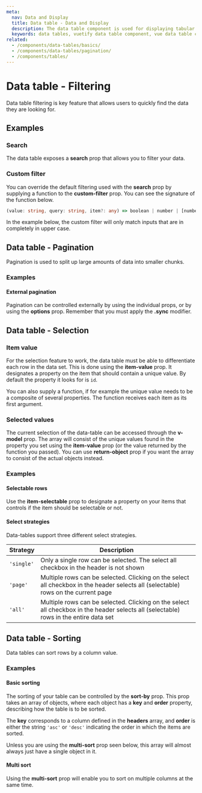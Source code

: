 ```yaml
---
meta:
  nav: Data and Display
  title: Data table - Data and Display
  description: The data table component is used for displaying tabular data in a way that is easy for users to scan. It includes sorting, searching, pagination and selection.
  keywords: data tables, vuetify data table component, vue data table component
related:
  - /components/data-tables/basics/
  - /components/data-tables/pagination/
  - /components/tables/
---
```


# Data table - Filtering

Data table filtering is key feature that allows users to quickly find the data they are looking for.

<entry />

## Examples

### Search

The data table exposes a **search** prop that allows you to filter your data.

<example file="v-data-table/prop-search" />

<!-- ### Filterable

You can easily disable specific columns from being included when searching through table rows by setting the property **filterable** to false on the header item(s). In the example below the dessert name column is no longer searchable.

<example file="v-data-table/prop-filterable" /> -->

### Custom filter

You can override the default filtering used with the **search** prop by supplying a function to the **custom-filter** prop. You can see the signature of the function below.

```ts
(value: string, query: string, item?: any) => boolean | number | [number, number] | [number, number][]
```

In the example below, the custom filter will only match inputs that are in completely in upper case.

<example file="v-data-table/prop-custom-filter" />

## Data table - Pagination

Pagination is used to split up large amounts of data into smaller chunks.

<entry />

### Examples

#### External pagination

Pagination can be controlled externally by using the individual props, or by using the **options** prop. Remember that you must apply the **.sync** modifier.

<example file="v-data-table/misc-external-paginate" />

## Data table - Selection

### Item value

For the selection feature to work, the data table must be able to differentiate each row in the data set. This is done using the **item-value** prop. It designates a property on the item that should contain a unique value. By default the property it looks for is `id`.

You can also supply a function, if for example the unique value needs to be a composite of several properties. The function receives each item as its first argument.

<example file="v-data-table/prop-item-value" />

### Selected values

The current selection of the data-table can be accessed through the **v-model** prop. The array will consist of the unique values found in the property you set using the **item-value** prop (or the value returned by the function you passed). You can use **return-object** prop if you want the array to consist of the actual objects instead.

<example file="v-data-table/prop-return-object" />

<entry />

### Examples

#### Selectable rows

Use the **item-selectable** prop to designate a property on your items that controls if the item should be selectable or not.

<example file="v-data-table/prop-item-selectable" />

#### Select strategies

Data-tables support three different select strategies.

|Strategy|Description|
|-|-|
|`'single'`|Only a single row can be selected. The select all checkbox in the header is not shown|
|`'page'`|Multiple rows can be selected. Clicking on the select all checkbox in the header selects all (selectable) rows on the current page|
|`'all'`|Multiple rows can be selected. Clicking on the select all checkbox in the header selects all (selectable) rows in the entire data set|

<example file="v-data-table/prop-select-strategy" />

## Data table - Sorting

Data tables can sort rows by a column value.

<entry />

### Examples

#### Basic sorting

The sorting of your table can be controlled by the **sort-by** prop. This prop takes an array of objects, where each object has a **key** and **order** property, describing how the table is to be sorted.

The **key** corresponds to a column defined in the **headers** array, and **order** is either the string `'asc'` or `'desc'` indicating the order in which the items are sorted.

Unless you are using the **multi-sort** prop seen below, this array will almost always just have a single object in it.

<example file="v-data-table/prop-sort-by" />

#### Multi sort

Using the **multi-sort** prop will enable you to sort on multiple columns at the same time.

<example file="v-data-table/prop-multi-sort" />
